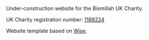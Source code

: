 Under-construction website for the Bismillah UK Charity.

UK Charity registration number: [1188224](https://register-of-charities.charitycommission.gov.uk/charity-search/-/charity-details/5150275/)

Website template based on [Wise](https://www.free-css.com/free-css-templates/page260/wise).
